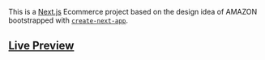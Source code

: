 This is a [Next.js](https://nextjs.org/) Ecommerce project based on the design idea of AMAZON bootstrapped with [`create-next-app`](https://github.com/vercel/next.js/tree/canary/packages/create-next-app).

## [Live Preview](https://nextjs.org/)
